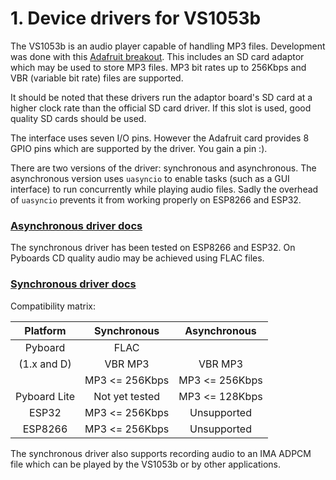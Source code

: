 # 1. Device drivers for VS1053b

The VS1053b is an audio player capable of handling MP3 files. Development was
done with this [Adafruit breakout](https://www.adafruit.com/product/1381). This
includes an SD card adaptor which may be used to store MP3 files. MP3 bit rates
up to 256Kbps and VBR (variable bit rate) files are supported.

It should be noted that these drivers run the adaptor board's SD card at a
higher clock rate than the official SD card driver. If this slot is used, good
quality SD cards should be used.

The interface uses seven I/O pins. However the Adafruit card provides 8 GPIO
pins which are supported by the driver. You gain a pin :).

There are two versions of the driver: synchronous and asynchronous. The
asynchronous version uses `uasyncio` to enable tasks (such as a GUI interface)
to run concurrently while playing audio files. Sadly the overhead of
`uasyncio` prevents it from working properly on ESP8266 and ESP32.

### [Asynchronous driver docs](./ASYNC.md)

The synchronous driver has been tested on ESP8266 and ESP32. On Pyboards CD
quality audio may be achieved using FLAC files.

### [Synchronous driver docs](./SYNCHRONOUS.md)

Compatibility matrix:

| Platform     | Synchronous    | Asynchronous   |
|:------------:|:--------------:|:--------------:|
| Pyboard      | FLAC           |                |
| (1.x and D)  | VBR MP3        | VBR MP3        |
|              | MP3 <= 256Kbps | MP3 <= 256Kbps |
| Pyboard Lite | Not yet tested | MP3 <= 128Kbps |
| ESP32        | MP3 <= 256Kbps | Unsupported    |
| ESP8266      | MP3 <= 256Kbps | Unsupported    |

The synchronous driver also supports recording audio to an IMA ADPCM file which
can be played by the VS1053b or by other applications.
